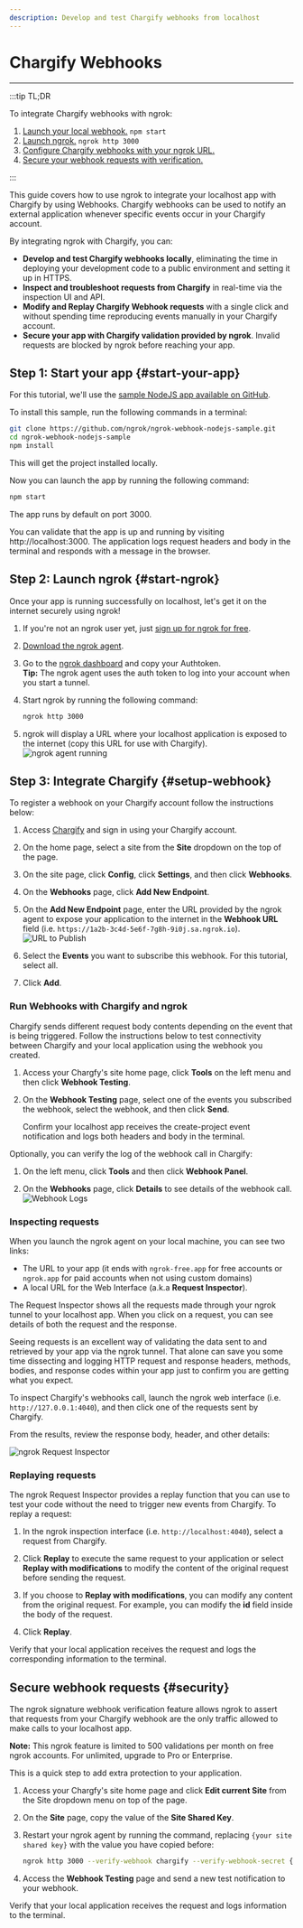 ```yaml
---
description: Develop and test Chargify webhooks from localhost
---
```


# Chargify Webhooks

---

:::tip TL;DR

To integrate Chargify webhooks with ngrok:

1. [Launch your local webhook.](#start-your-app) `npm start`
1. [Launch ngrok.](#start-ngrok) `ngrok http 3000`
1. [Configure Chargify webhooks with your ngrok URL.](#setup-webhook)
1. [Secure your webhook requests with verification.](#security)

:::

This guide covers how to use ngrok to integrate your localhost app with Chargify by using Webhooks.
Chargify webhooks can be used to notify an external application whenever specific events occur in your Chargify account.

By integrating ngrok with Chargify, you can:

- **Develop and test Chargify webhooks locally**, eliminating the time in deploying your development code to a public environment and setting it up in HTTPS.
- **Inspect and troubleshoot requests from Chargify** in real-time via the inspection UI and API.
- **Modify and Replay Chargify Webhook requests** with a single click and without spending time reproducing events manually in your Chargify account.
- **Secure your app with Chargify validation provided by ngrok**. Invalid requests are blocked by ngrok before reaching your app.

## **Step 1**: Start your app {#start-your-app}

For this tutorial, we'll use the [sample NodeJS app available on GitHub](https://github.com/ngrok/ngrok-webhook-nodejs-sample).

To install this sample, run the following commands in a terminal:

```bash
git clone https://github.com/ngrok/ngrok-webhook-nodejs-sample.git
cd ngrok-webhook-nodejs-sample
npm install
```

This will get the project installed locally.

Now you can launch the app by running the following command:

```bash
npm start
```

The app runs by default on port 3000.

You can validate that the app is up and running by visiting http://localhost:3000. The application logs request headers and body in the terminal and responds with a message in the browser.

## **Step 2**: Launch ngrok {#start-ngrok}

Once your app is running successfully on localhost, let's get it on the internet securely using ngrok!

1. If you're not an ngrok user yet, just [sign up for ngrok for free](https://ngrok.com/signup).

1. [Download the ngrok agent](https://ngrok.com/download).

1. Go to the [ngrok dashboard](https://dashboard.ngrok.com) and copy your Authtoken. <br />
   **Tip:** The ngrok agent uses the auth token to log into your account when you start a tunnel.
1. Start ngrok by running the following command:

   ```bash
   ngrok http 3000
   ```

1. ngrok will display a URL where your localhost application is exposed to the internet (copy this URL for use with Chargify).
   ![ngrok agent running](/img/integrations/launch_ngrok_tunnel.png)

## **Step 3**: Integrate Chargify {#setup-webhook}

To register a webhook on your Chargify account follow the instructions below:

1. Access [Chargify](https://www.chargify.com/) and sign in using your Chargify account.

1. On the home page, select a site from the **Site** dropdown on the top of the page.

1. On the site page, click **Config**, click **Settings**, and then click **Webhooks**.

1. On the **Webhooks** page, click **Add New Endpoint**.

1. On the **Add New Endpoint** page, enter the URL provided by the ngrok agent to expose your application to the internet in the **Webhook URL** field (i.e. `https://1a2b-3c4d-5e6f-7g8h-9i0j.sa.ngrok.io`).
   ![URL to Publish](img/ngrok_url_configuration_chargify.png)

1. Select the **Events** you want to subscribe this webhook. For this tutorial, select all.

1. Click **Add**.

### Run Webhooks with Chargify and ngrok

Chargify sends different request body contents depending on the event that is being triggered.
Follow the instructions below to test connectivity between Chargify and your local application using the webhook you created.

1. Access your Chargfy's site home page, click **Tools** on the left menu and then click **Webhook Testing**.

1. On the **Webhook Testing** page, select one of the events you subscribed the webhook, select the webhook, and then click **Send**.

   Confirm your localhost app receives the create-project event notification and logs both headers and body in the terminal.

Optionally, you can verify the log of the webhook call in Chargify:

1. On the left menu, click **Tools** and then click **Webhook Panel**.

1. On the **Webhooks** page, click **Details** to see details of the webhook call.
   ![Webhook Logs](img/ngrok_logs_chargify.png)

### Inspecting requests

When you launch the ngrok agent on your local machine, you can see two links:

- The URL to your app (it ends with `ngrok-free.app` for free accounts or `ngrok.app` for paid accounts when not using custom domains)
- A local URL for the Web Interface (a.k.a **Request Inspector**).

The Request Inspector shows all the requests made through your ngrok tunnel to your localhost app. When you click on a request, you can see details of both the request and the response.

Seeing requests is an excellent way of validating the data sent to and retrieved by your app via the ngrok tunnel. That alone can save you some time dissecting and logging HTTP request and response headers, methods, bodies, and response codes within your app just to confirm you are getting what you expect.

To inspect Chargify's webhooks call, launch the ngrok web interface (i.e. `http://127.0.0.1:4040`), and then click one of the requests sent by Chargify.

From the results, review the response body, header, and other details:

![ngrok Request Inspector](img/ngrok_introspection_chargify_webhooks.png)

### Replaying requests

The ngrok Request Inspector provides a replay function that you can use to test your code without the need to trigger new events from Chargify. To replay a request:

1. In the ngrok inspection interface (i.e. `http://localhost:4040`), select a request from Chargify.

1. Click **Replay** to execute the same request to your application or select **Replay with modifications** to modify the content of the original request before sending the request.

1. If you choose to **Replay with modifications**, you can modify any content from the original request. For example, you can modify the **id** field inside the body of the request.

1. Click **Replay**.

Verify that your local application receives the request and logs the corresponding information to the terminal.

## Secure webhook requests {#security}

The ngrok signature webhook verification feature allows ngrok to assert that requests from your Chargify webhook are the only traffic allowed to make calls to your localhost app.

**Note:** This ngrok feature is limited to 500 validations per month on free ngrok accounts. For unlimited, upgrade to Pro or Enterprise.

This is a quick step to add extra protection to your application.

1. Access your Chargfy's site home page and click **Edit current Site** from the Site dropdown menu on top of the page.

1. On the **Site** page, copy the value of the **Site Shared Key**.

1. Restart your ngrok agent by running the command, replacing `{your site shared key}` with the value you have copied before:

   ```bash
   ngrok http 3000 --verify-webhook chargify --verify-webhook-secret {your site shared key}
   ```

1. Access the **Webhook Testing** page and send a new test notification to your webhook.

Verify that your local application receives the request and logs information to the terminal.
